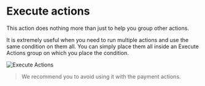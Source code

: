 # Execute actions

This action does nothing more than just to help you group other actions. 

It is extremely useful when you need to run multiple actions and use the same condition on them all. You can simply place them all inside an Execute Actions group on which you place the condition.

![Execute Actions](https://static.dnnsharp.com/documentation/flow_execute_actions.png "Execute Actions")

> We recommend you to avoid using it with the payment actions.